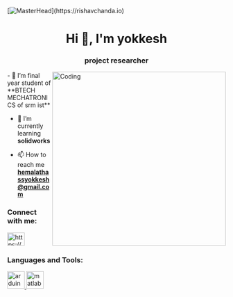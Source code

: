 [![MasterHead](https://1.bp.blogspot.com/-7A4WynwLsM...)](https://rishavchanda.io)
<h1 align="center">Hi 👋, I'm yokkesh</h1>
<h3 align="center">project researcher</h3>
<img align="right" alt="Coding" width="400" src="https://www.pinterest.com/pin/eren-eren-jaeger-gif-eren-eren-jaeger-eren-yeager-discover-share-gifs--499195939957803078/">
- 🔭 I’m final year student of **BTECH MECHATRONICS of srm ist**

- 🌱 I’m currently learning **solidworks**

- 📫 How to reach me **hemalathassyokkesh@gmail.com**

<h3 align="left">Connect with me:</h3>
<p align="left">
<a href="https://linkedin.com/in/https://www.linkedin.com/in/yokkesh-saravanan-436b3a203/" target="blank"><img align="center" src="https://raw.githubusercontent.com/rahuldkjain/github-profile-readme-generator/master/src/images/icons/Social/linked-in-alt.svg" alt="https://www.linkedin.com/in/yokkesh-saravanan-436b3a203/" height="30" width="40" /></a>
</p>

<h3 align="left">Languages and Tools:</h3>
<p align="left"> <a href="https://www.arduino.cc/" target="_blank" rel="noreferrer"> <img src="https://cdn.worldvectorlogo.com/logos/arduino-1.svg" alt="arduino" width="40" height="40"/> </a> <a href="https://www.mathworks.com/" target="_blank" rel="noreferrer"> <img src="https://upload.wikimedia.org/wikipedia/commons/2/21/Matlab_Logo.png" alt="matlab" width="40" height="40"/> </a> </p>
